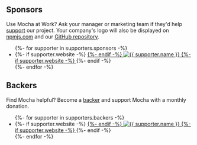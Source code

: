 ## Sponsors

Use Mocha at Work? Ask your manager or marketing team if they'd help [support](https://opencollective.com/mochajs#support) our project. Your company's logo will also be displayed on [npmjs.com](http://npmjs.com/package/mocha) and our [GitHub repository](https://github.com/mochajs/mocha#sponsors).

<ul class="image-list" id="sponsors">
{%- for supporter in supporters.sponsors -%}
  <li>
    {%- if supporter.website -%}
    <a href="{{ supporter.website }}" target="_blank" rel="noopener" title="{{ supporter.name }}">
    {%- endif -%}
      <img src="{{ supporter.avatar }}" width="{{ supporter.dimensions.width }}" height="{{ supporter.dimensions.height }}" alt="{{ supporter.name }}" />
    {%- if supporter.website -%}
    </a>
    {%- endif -%}
  </li>
{%- endfor -%}
</ul>

## Backers

Find Mocha helpful? Become a [backer](https://opencollective.com/mochajs#support) and support Mocha with a monthly donation.

<ul class="image-list faded-images" id="backers">
{%- for supporter in supporters.backers -%}
  <li>
    {%- if supporter.website -%}
    <a href="{{ supporter.website }}" target="_blank" rel="noopener" title="{{ supporter.name }}">
    {%- endif -%}
      <img src="{{ supporter.avatar }}" alt="{{ supporter.name }}" />
    {%- if supporter.website -%}
    </a>
    {%- endif -%}
  </li>
{%- endfor -%}
</ul>

<script src="/js/avatars.js"></script>
